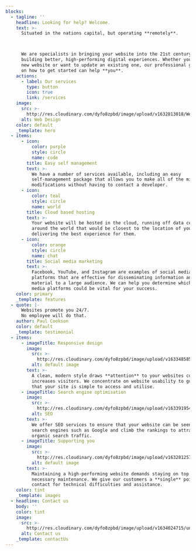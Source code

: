 ```yaml
---
blocks:
  - tagline: ''
    headline: Looking for help? Welcome.
    text: >-
      Situated in the nations capital, but operating **remotely**.



      We are specialists in bringing your website into the 21st century by
      building better, high-performing digital experiences. Whether you need a
      new website or want to update an existing one, our professional guidance
      on how to get started can help **you**.
    actions:
      - label: Our services
        type: button
        icon: true
        link: /services
    image:
      src: >-
        http://res.cloudinary.com/dyfo8zpbd/image/upload/v1632813018/Web_design_SVG_xbmjy9.svg
      alt: Web Design
    color: default
    _template: hero
  - items:
      - icon:
          color: purple
          style: circle
          name: code
        title: Easy self management
        text: >-
          We have a number of services available, including an easy
          self-management package that allows you to make all of the minor
          modifications without having to contact a developer.
      - icon:
          color: teal
          style: circle
          name: world
        title: Cloud based hosting
        text: >-
          Your website will be hosted in the cloud, running off data centres
          around the world that would be closest to the location of your user
          delivering the best experience for them.
      - icon:
          color: orange
          style: circle
          name: chat
        title: Social media marketing
        text: >-
          Facebook, YouTube, and Instagram are examples of social media
          platforms that are effective for disseminating information and
          material to a large audience. We can help you determine which social
          media platforms could be vital for your success.
    color: primary
    _template: features
  - quote: |-
      Websites promote you 24/7. 
      No employee will do that. 
    author: Paul Cookson
    color: default
    _template: testimonial
  - items:
      - imageTitle: Responsive design
        image:
          src: >-
            http://res.cloudinary.com/dyfo8zpbd/image/upload/v1633485857/svg2_ju7wla.svg
          alt: default image
        text: >-
          A clean, modern style draws **attention** to your websites content and
          increases visitors. We concentrate on website usability to guarantee
          that your site is simple to access and utilise.
      - imageTitle: Search engine optimisation
        image:
          src: >-
            http://res.cloudinary.com/dyfo8zpbd/image/upload/v1633919548/undraw_search_engines_nn9e_ablivc.svg
          alt: SEO
        text: >-
          We offer SEO services to ensure that your website can be seen on major
          search engines such as Google and climb the rankings to attract that
          organic search traffic.
      - imageTitle: Supporting you
        image:
          src: >-
            http://res.cloudinary.com/dyfo8zpbd/image/upload/v1632812572/undraw_Remote_meeting_re_abe7_efitry.svg
          alt: default image
        text: >-
          Maintaining a high-performing website demands staying on top of
          necessary maintenance. We give our customers a **single** point of
          contact for technical difficulties and assistance.
    color: tint
    _template: images
  - headline: Contact us
    body: ''
    color: tint
    image:
      src: >-
        http://res.cloudinary.com/dyfo8zpbd/image/upload/v1634024715/undraw_contact_us_15o2_ybnokd.svg
      alt: Contact us
    _template: contactUs
---
```


